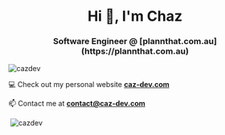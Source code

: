 <h1 align="center">Hi 👋, I'm Chaz</h1>
<h3 align="center">Software Engineer @ [plannthat.com.au](https://plannthat.com.au)</h3>

<p align="left"> <img src="https://komarev.com/ghpvc/?username=cazdev&label=Profile%20views&color=0e75b6&style=flat" alt="cazdev" /> </p>

💻 Check out my personal website **[caz-dev.com](https://caz-dev.com)**

📫 Contact me at **contact@caz-dev.com**

<p>&nbsp;<img align="center" src="https://github-readme-stats.vercel.app/api?username=cazdev&show_icons=true&locale=en&bg_color=0D1117&title_color=58A4EA&hide_border=true&text_color=C9D1D9&icon_color=5F8BD5" alt="cazdev" /></p>
